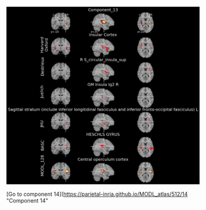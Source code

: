 


![13](preliminary/13.jpg "Component 13")

[Go to component 14](https://parietal-inria.github.io/MODL_atlas/512/14 "Component 14"